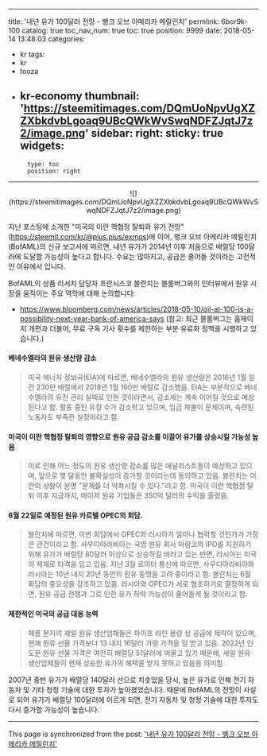 
---
title: '내년 유가 100달러 전망 - 뱅크 오브 아메리카 메릴린치'
permlink: 6bor9k-100
catalog: true
toc_nav_num: true
toc: true
position: 9999
date: 2018-05-14 13:48:03
categories:
- kr
tags:
- kr
- tooza
- kr-economy
thumbnail: 'https://steemitimages.com/DQmUoNpvUgXZZXbkdvbLgoaq9UBcQWkWvSwqNDFZJqtJ7z2/image.png'
sidebar:
    right:
        sticky: true
widgets:
    -
        type: toc
        position: right
---


<center>
![](https://steemitimages.com/DQmUoNpvUgXZZXbkdvbLgoaq9UBcQWkWvSwqNDFZJqtJ7z2/image.png)
</center>

지난 포스팅에 소개한 "미국의 이란 핵협정 탈퇴와 유가 전망"(https://steemit.com/kr/@pius.pius/exmqs)에 이어, 뱅크 오브 아메리카 메릴린치(BofAML)의 신규 보고서에 따르면, 내년 유가가 2014년 이후 처음으로  배럴당 100달러에 도달할 가능성이 높다고 합니다. 수요는 많아지고, 공급은 줄어들 것이라는 고전적인 이유에서 입니다.

BofAML의 상품 리서치 담당자 프란시스코 블란치는 블룸버그와의 인터뷰에서 원유 시장을 움직이는 주요 역학에 대해 논의합니다:

- https://www.bloomberg.com/news/articles/2018-05-10/oil-at-100-is-a-possibility-next-year-bank-of-america-says
(참고: 최근 블룸버그는 홈페이지 개편과 더불어, 무료 구독 기사 횟수를 제한하는 부분 유료화 정책을 시행하고 있습니다.)

#### 베네수엘라의 원유 생산량 감소

>미국 에너지 정보국(EIA)에 따르면, 베네수엘라의 원유 생산량은 2016년 1월 일간 230만 배럴에서 2018년 1월 160만 배럴로 감소했음.  EIA는 부분적으로 베네수엘라의 유전 관리 실패로 인한 것이라면서, 감소세는 계속 이어질 것으로 예상된다고 함. 활동 중인 유정 수가 감소학고 있으며, 임금 체불이 문제이며, 숙련된 노동자도 부족한 실정이라고 함.

#### 미국이 이란 핵협정 탈퇴의 영향으로 원유 공급 감소를 이끌어 유가를 상승시킬 가능성 높음

>이로 인해 어느 정도의 원유 생산량 감소를  많은 애널리스트들이 예상하고 있으며, 앞으로 몇 달동안 불확실성이 증가할 것이라는데 동의하고 있음. 블란치는 이란의 상황이 분명 "문제를 더 악화시킬 수 있다."라고 함. 미국이 이란 핵협정 탈퇴 이후 지금까지, 메이저 원유 기업들은 350억 달러의 수익을 올렸음.

#### 6월 22일로 예정된 원유 카르텔 OPEC의 회담.

>블란치에 따르면, 이번 회담에서 OPEC와 러시아가 얼마나 협력할 것인가가 가장 큰 관건이라고 함.  사우디아라비아는 국영 원유 회사 아람코의 IPO를 지원하기 위해 유가가 배럴당 80달러 이상으로 상승하길 바라고 있는 반면, 러시아는 미국의 제재로 타격을 입고 있음. 지난 3월 로이터 통신에 따르면, 사우디아라비아와 러시아는 10년 내지 20년 동안의 원유 동맹을 고려 중이라고 함. 블란치는 6월 회담의 중요성을 강조하고 있음. 러시아와 OPEC가 서로 협조하기로 결정하게 되면, 원유 공급 전쟁과 그로 인한 유가 하락 가능성이 줄어들게 될 것이라고 함.

#### 제한적인 미국의 공급 대응 능력

>페름 분지의 셰일 원유 생산업체들은 파이프 라인 용량 상 공급에 제약이 있으며, 현재 원유 선물 가격보다 13 내지 16달러 가량 가격을 덜 받고 있음. 2022년 인도분 원유 
 선물 가격은 여전히 배럴당 51달러에 머물고 있기 때문애, 셰일 원유 생산업체들이 현재 상승한 유가의 혜택을 받지 못하고 있음을 의미함. 

2007년 중반 유가가 배럴당 140달러 선으로 치솟았을 당시, 높은 유가로 인해 전기 자동차 및 기타 청정 기술에 대한 투자가 높아졌었습니다. 때문에 BofAML의 전망이 사실로 되어 유가가 배럴당 100달러에 이르게 되면, 전기 자동차 및 청정 기술에 대한 투자도 다시 증가할 가능성이 높습니다.

- - -

This page is synchronized from the post: ['내년 유가 100달러 전망 - 뱅크 오브 아메리카 메릴린치'](https://steemit.com/@pius.pius/6bor9k-100)
